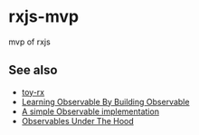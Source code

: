 # rxjs-mvp

mvp of rxjs

## See also

* [toy-rx](https://github.com/staltz/toy-rx)
* [Learning Observable By Building Observable](https://medium.com/@benlesh/learning-observable-by-building-observable-d5da57405d87)
* [A simple Observable implementation](https://medium.com/@fknussel/a-simple-observable-implementation-c9c809c89c69)
* [Observables Under The Hood](https://netbasal.com/javascript-observables-under-the-hood-2423f760584)
